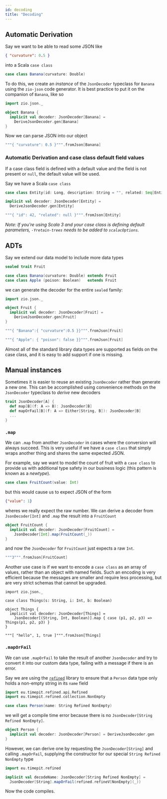 ```yaml
---
id: decoding
title: "Decoding"
---
```


## Automatic Derivation

Say we want to be able to read some JSON like

```json
{ "curvature": 0.5 }
```

into a Scala `case class`

```scala mdoc
case class Banana(curvature: Double)
```

To do this, we create an *instance* of the `JsonDecoder` typeclass for `Banana` using the `zio-json` code generator. It is best practice to put it on the companion of `Banana`, like so

```scala mdoc
import zio.json._

object Banana {
  implicit val decoder: JsonDecoder[Banana] =
    DeriveJsonDecoder.gen[Banana]
}
```

Now we can parse JSON into our object

```scala mdoc
"""{ "curvature": 0.5 }""".fromJson[Banana]
```

### Automatic Derivation and case class default field values

If a case class field is defined with a default value and the field is not present or `null`, the default value will be used.

Say we have a Scala `case class`

```scala mdoc
case class Entity(id: Long, description: String = "", related: Seq[Entity] = Seq())

implicit val decoder: JsonDecoder[Entity] =
  DeriveJsonDecoder.gen[Entity]
```

```scala mdoc
"""{ "id": 42, "related": null }""".fromJson[Entity]
```

_Note: If you’re using Scala 3 and your case class is defining default parameters, `-Yretain-trees` needs to be added to `scalacOptions`._

## ADTs

Say we extend our data model to include more data types

```scala mdoc:reset
sealed trait Fruit

case class Banana(curvature: Double) extends Fruit
case class Apple (poison: Boolean)   extends Fruit
```

we can generate the decoder for the entire `sealed` family:

```scala mdoc
import zio.json._

object Fruit {
  implicit val decoder: JsonDecoder[Fruit] =
    DeriveJsonDecoder.gen[Fruit]
}
```

```scala mdoc
"""{ "Banana":{ "curvature":0.5 }}""".fromJson[Fruit]
```

```scala mdoc
"""{ "Apple": { "poison": false }}""".fromJson[Fruit]
```

Almost all of the standard library data types are supported as fields on the case class, and it is easy to add support if one is missing.

## Manual instances

Sometimes it is easier to reuse an existing `JsonDecoder` rather than generate a new one. This can be accomplished using convenience methods on the `JsonDecoder` typeclass to *derive* new decoders

```scala
trait JsonDecoder[A] {
  def map[B](f: A => B): JsonDecoder[B]
  def mapOrFail[B](f: A => Either[String, B]): JsonDecoder[B]
  ...
}
```

### `.map`

We can `.map` from another `JsonDecoder` in cases where the conversion will always succeed. This is very useful if we have a `case class` that simply wraps another thing and shares the same expected JSON.

For example, say we want to model the count of fruit with a `case class` to provide us with additional type safety in our business logic (this pattern is known as a *newtype*).

```scala mdoc
case class FruitCount(value: Int)
```

but this would cause us to expect JSON of the form

```json
{"value": 1}
```

wheres we really expect the raw number. We can derive a decoder from `JsonDecoder[Int]` and `.map` the result into a `FruitCount`

```scala mdoc
object FruitCount {
  implicit val decoder: JsonDecoder[FruitCount] =
    JsonDecoder[Int].map(FruitCount(_))
}
```

and now the `JsonDecoder` for `FruitCount` just expects a raw `Int`.

```scala mdoc
"""3""".fromJson[FruitCount]
```

Another use case is if we want to encode a `case class` as an array of values, rather than an object with named fields. Such an encoding is very efficient because the messages are smaller and require less processing, but are very strict schemas that cannot be upgraded.

```scala:mdoc:reset
import zio.json._

case class Things(s: String, i: Int, b: Boolean)

object Things {
  implicit val decoder: JsonDecoder[Things] =
    JsonDecoder[(String, Int, Boolean)].map { case (p1, p2, p3) => Things(p1, p2, p3) }
}

"""[ "hello", 1, true ]""".fromJson[Things]
```

### `.mapOrFail`

We can use `.mapOrFail` to take the result of another `JsonDecoder` and try to convert it into our custom data type, failing with a message if there is an error.

Say we are using the [`refined`](https://github.com/fthomas/refined) library to ensure that a `Person` data type only holds a non-empty string in its `name` field

```scala mdoc
import eu.timepit.refined.api.Refined
import eu.timepit.refined.collection.NonEmpty

case class Person(name: String Refined NonEmpty)
```

we will get a compile time error because there is no `JsonDecoder[String Refined NonEmpty]`.

```scala mdoc:fail
object Person {
  implicit val decoder: JsonDecoder[Person] = DeriveJsonDecoder.gen
}
```

However, we can derive one by requesting the `JsonDecoder[String]` and calling `.mapOrFail`, supplying the constructor for our special `String Refined NonEmpty` type

```scala mdoc
import eu.timepit.refined

implicit val decodeName: JsonDecoder[String Refined NonEmpty] =
  JsonDecoder[String].mapOrFail(refined.refineV[NonEmpty](_))
```

Now the code compiles.
